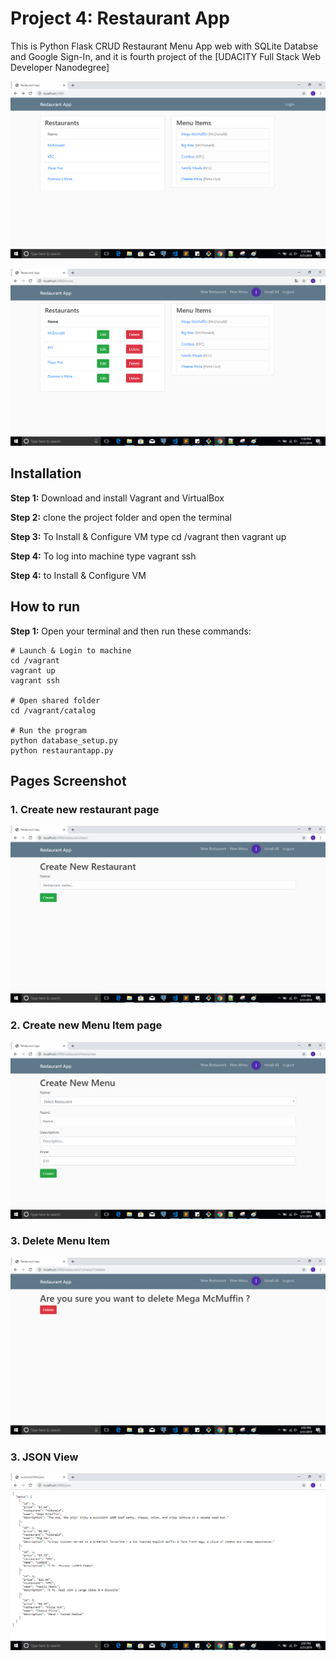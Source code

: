 # Project 4: Restaurant App

This is Python Flask CRUD Restaurant Menu App web with SQLite Databse and Google Sign-In, and it is  fourth project of the [UDACITY Full Stack Web Developer Nanodegree]

![Screenshot](HomePageVIewOne.PNG)

![Screenshot](HomePageVIewFour.png)

## Installation

**Step 1:** Download and install Vagrant and VirtualBox

**Step 2:** clone the project folder and open the terminal

**Step 3:**  To Install & Configure VM type cd /vagrant then vagrant up

**Step 4:** To log into machine type vagrant ssh

**Step 4:** to Install & Configure VM

## How to run

**Step 1:** Open your terminal and then run these commands:

```
# Launch & Login to machine
cd /vagrant
vagrant up
vagrant ssh

# Open shared folder
cd /vagrant/catalog 

# Run the program
python database_setup.py
python restaurantapp.py
```

##  Pages Screenshot

### 1. Create new restaurant page

![Screenshot](CreateNewRestaurant.png)

### 2. Create new Menu Item page

![Screenshot](CreateNewMenuItem.png)

### 3. Delete Menu Item

![Screenshot](DeleteMenuItem.png)

### 3. JSON View

![Screenshot](JsonView.PNG)

